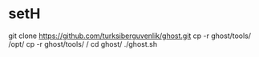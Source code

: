 # setH

git clone https://github.com/turksiberguvenlik/ghost.git
cp -r ghost/tools/ /opt/
cp -r ghost/tools/ /
cd ghost/
./ghost.sh
